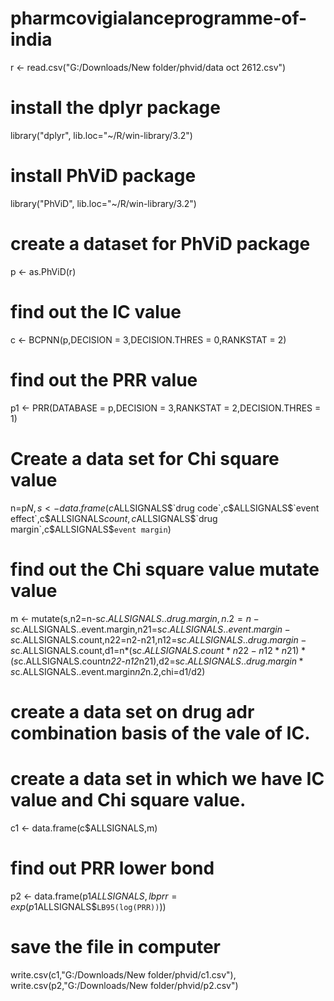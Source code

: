 # pharmcovigialanceprogramme-of-india
r <- read.csv("G:/Downloads/New folder/phvid/data oct 2612.csv")
# install the dplyr package
library("dplyr", lib.loc="~/R/win-library/3.2")
# install PhViD package
library("PhViD", lib.loc="~/R/win-library/3.2")
# create a dataset for PhViD package
p <- as.PhViD(r)
# find out the IC value
c <- BCPNN(p,DECISION = 3,DECISION.THRES = 0,RANKSTAT = 2)
# find out the PRR value
p1 <- PRR(DATABASE = p,DECISION = 3,RANKSTAT = 2,DECISION.THRES = 1)
# Create a data set for Chi square value
n=p$N,
s  <- data.frame(c$ALLSIGNALS$`drug code`,c$ALLSIGNALS$`event effect`,c$ALLSIGNALS$count,c$ALLSIGNALS$`drug margin`,c$ALLSIGNALS$`event margin`)
# find out the Chi square value mutate value
m <- mutate(s,n2=n-s$c.ALLSIGNALS..drug.margin,n.2 = n-s$c.ALLSIGNALS..event.margin,n21=s$c.ALLSIGNALS..event.margin-s$c.ALLSIGNALS.count,n22=n2-n21,n12=s$c.ALLSIGNALS..drug.margin-s$c.ALLSIGNALS.count,d1=n*(s$c.ALLSIGNALS.count*n22-n12*n21)*(s$c.ALLSIGNALS.count*n22-n12*n21),d2=s$c.ALLSIGNALS..drug.margin*s$c.ALLSIGNALS..event.margin*n2*n.2,chi=d1/d2)
# create a data set on drug adr combination basis of the vale of IC.
# create a data set in which we have IC value and Chi square value.
c1 <- data.frame(c$ALLSIGNALS,m)
# find out PRR lower bond
p2 <- data.frame(p1$ALLSIGNALS,lbprr=exp(p1$ALLSIGNALS$`LB95(log(PRR))`))
# save the file in computer
write.csv(c1,"G:/Downloads/New folder/phvid/c1.csv"),
write.csv(p2,"G:/Downloads/New folder/phvid/p2.csv")
